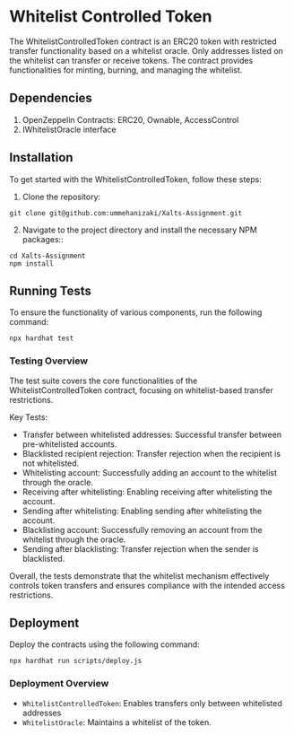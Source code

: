 # Whitelist Controlled Token

The WhitelistControlledToken contract is an ERC20 token with restricted transfer functionality based on a whitelist oracle. Only addresses listed on the whitelist can transfer or receive tokens. The contract provides functionalities for minting, burning, and managing the whitelist.

## Dependencies

1. OpenZeppelin Contracts: ERC20, Ownable, AccessControl
2. IWhitelistOracle interface

## Installation

To get started with the WhitelistControlledToken, follow these steps:

1. Clone the repository:

```console
git clone git@github.com:ummehanizaki/Xalts-Assignment.git
```

2. Navigate to the project directory and install the necessary NPM packages::

```console
cd Xalts-Assignment
npm install
```

## Running Tests

To ensure the functionality of various components, run the following command:

```console
npx hardhat test
```

### Testing Overview

The test suite covers the core functionalities of the WhitelistControlledToken contract, focusing on whitelist-based transfer restrictions.

Key Tests:

- Transfer between whitelisted addresses: Successful transfer between pre-whitelisted accounts.
- Blacklisted recipient rejection: Transfer rejection when the recipient is not whitelisted.
- Whitelisting account: Successfully adding an account to the whitelist through the oracle.
- Receiving after whitelisting: Enabling receiving after whitelisting the account.
- Sending after whitelisting: Enabling sending after whitelisting the account.
- Blacklisting account: Successfully removing an account from the whitelist through the oracle.
- Sending after blacklisting: Transfer rejection when the sender is blacklisted.

Overall, the tests demonstrate that the whitelist mechanism effectively controls token transfers and ensures compliance with the intended access restrictions.

## Deployment

Deploy the contracts using the following command:

```console
npx hardhat run scripts/deploy.js
```

### Deployment Overview

- `WhitelistControlledToken`: Enables transfers only between whitelisted addresses
- `WhitelistOracle`: Maintains a whitelist of the token.
